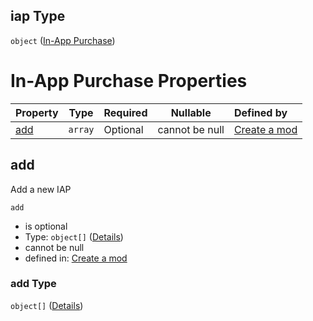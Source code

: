 ## iap Type

`object` ([In-App Purchase](generic-properties-in-app-purchase.md))

# In-App Purchase Properties

| Property    | Type    | Required | Nullable       | Defined by                                                                                                                                          |
| :---------- | ------- | -------- | -------------- | :-------------------------------------------------------------------------------------------------------------------------------------------------- |
| [add](#add) | `array` | Optional | cannot be null | [Create a mod](generic-properties-in-app-purchase-properties-add.md "http&#x3A;//www.city-game-studio.com/mod.json#/properties/iap/properties/add") |

## add

Add a new IAP


`add`

-   is optional
-   Type: `object[]` ([Details](generic-properties-in-app-purchase-properties-add-items.md))
-   cannot be null
-   defined in: [Create a mod](generic-properties-in-app-purchase-properties-add.md "http&#x3A;//www.city-game-studio.com/mod.json#/properties/iap/properties/add")

### add Type

`object[]` ([Details](generic-properties-in-app-purchase-properties-add-items.md))
